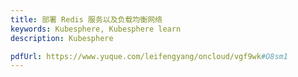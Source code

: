 ```yaml
---
title: 部署 Redis 服务以及负载均衡网络
keywords: Kubesphere, Kubesphere learn
description: Kubesphere

pdfUrl: https://www.yuque.com/leifengyang/oncloud/vgf9wk#O8sm1
---
```

